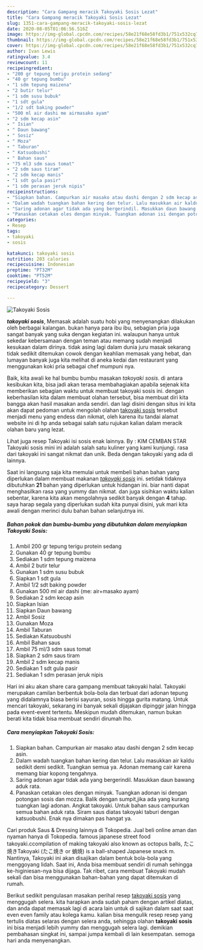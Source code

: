 ```yaml
---
description: "Cara Gampang meracik Takoyaki Sosis Lezat"
title: "Cara Gampang meracik Takoyaki Sosis Lezat"
slug: 1351-cara-gampang-meracik-takoyaki-sosis-lezat
date: 2020-08-05T01:06:56.516Z
image: https://img-global.cpcdn.com/recipes/58e21f68e58fd3b1/751x532cq70/takoyaki-sosis-foto-resep-utama.jpg
thumbnail: https://img-global.cpcdn.com/recipes/58e21f68e58fd3b1/751x532cq70/takoyaki-sosis-foto-resep-utama.jpg
cover: https://img-global.cpcdn.com/recipes/58e21f68e58fd3b1/751x532cq70/takoyaki-sosis-foto-resep-utama.jpg
author: Ivan Lewis
ratingvalue: 3.4
reviewcount: 11
recipeingredient:
- "200 gr tepung terigu protein sedang"
- "40 gr tepung bumbu"
- "1 sdm tepung maizena"
- "2 butir telur"
- "1 sdm susu bubuk"
- "1 sdt gula"
- "1/2 sdt baking powder"
- "500 ml air dashi me airmasako ayam"
- "2 sdm kecap asin"
- " Isian"
- " Daun bawang"
- " Sosiz"
- " Moza"
- " Taburan"
- " Katsuobushi"
- " Bahan saus"
- "75 ml3 sdm saus tomat"
- "2 sdm saus tiram"
- "2 sdm kecap manis"
- "1 sdt gula pasir"
- "1 sdm perasan jeruk nipis"
recipeinstructions:
- "Siapkan bahan. Campurkan air masako atau dashi dengan 2 sdm kecap asin."
- "Dalam wadah tuangkan bahan kering dan telur. Lalu masukkan air kaldu sedikit demi sedikit. Tuangkan semua ya. Adonan memang cair karena memang biar kopong tengahnya."
- "Saring adonan agar tidak ada yang bergerindil. Masukkan daun bawang aduk rata."
- "Panaskan cetakan oles dengan minyak. Tuangkan adonan isi dengan potongan sosis dan mozza. Balik dengan sumpit,jika ada yang kurang tuangkan lagi adonan. Angkat takoyaki. Untuk bahan saus campurkan semua bahan aduk rata. Siram saus diatas takoyaki taburi dengan katsuobushi. Enak nya dimakan pas hangat ya."
categories:
- Resep
tags:
- takoyaki
- sosis

katakunci: takoyaki sosis 
nutrition: 203 calories
recipecuisine: Indonesian
preptime: "PT32M"
cooktime: "PT52M"
recipeyield: "3"
recipecategory: Dessert

---
```



![Takoyaki Sosis](https://img-global.cpcdn.com/recipes/58e21f68e58fd3b1/751x532cq70/takoyaki-sosis-foto-resep-utama.jpg)

<b><i>takoyaki sosis</i></b>, Memasak adalah suatu hobi yang menyenangkan dilakukan oleh berbagai kalangan. bukan hanya para ibu ibu, sebagian pria juga sangat banyak yang suka dengan kegiatan ini. walaupun hanya untuk sekedar kebersamaan dengan teman atau memang sudah menjadi kesukaan dalam dirinya. tidak asing lagi dalam dunia juru masak sekarang tidak sedikit ditemukan cowok dengan keahlian memasak yang hebat, dan lumayan banyak juga kita melihat di aneka kedai dan restaurant yang menggunakan koki pria sebagai chef mumpuni nya.

Baik, kita awali ke hal bumbu bumbu masakan <i>takoyaki sosis</i>. di antara kesibukan kita, bisa jadi akan terasa membahagiakan apabila sejenak kita memberikan sebagian waktu untuk membuat takoyaki sosis ini. dengan keberhasilan kita dalam membuat olahan tersebut, bisa membuat diri kita bangga akan hasil masakan anda sendiri. dan lagi disini dengan situs ini kita akan dapat pedoman untuk mengolah olahan <u>takoyaki sosis</u> tersebut menjadi menu yang endess dan nikmat, oleh karena itu tandai alamat website ini di hp anda sebagai salah satu rujukan kalian dalam meracik olahan baru yang lezat.

Lihat juga resep Takoyaki isi sosis enak lainnya. By : KIM CEMBAN STAR Takoyaki sosis mini ini adalah salah satu kuliner yang kami kunjungi. rasa dari takoyaki ini sangat nikmat dan unik. Beda dengan takoyaki yang ada di lainnya.


Saat ini langsung saja kita memulai untuk membeli bahan bahan yang diperlukan dalam membuat makanan <u><i>takoyaki sosis</i></u> ini. setidak tidaknya dibutuhkan <b>21</b> bahan yang diperlukan untuk hidangan ini. biar nanti dapat menghasilkan rasa yang yummy dan nikmat. dan juga sisihkan waktu kalian sebentar, karena kita akan mengolahnya sedikit banyak dengan <b>4</b> tahap. saya harap segala yang diperlukan sudah kita punyai disini, yuk mari kita awali dengan merinci dulu bahan bahan selanjutnya ini.

<!--inarticleads1-->

##### Bahan pokok dan bumbu-bumbu yang dibutuhkan dalam menyiapkan Takoyaki Sosis:

1. Ambil 200 gr tepung terigu protein sedang
1. Gunakan 40 gr tepung bumbu
1. Sediakan 1 sdm tepung maizena
1. Ambil 2 butir telur
1. Gunakan 1 sdm susu bubuk
1. Siapkan 1 sdt gula
1. Ambil 1/2 sdt baking powder
1. Gunakan 500 ml air dashi (me: air+masako ayam)
1. Sediakan 2 sdm kecap asin
1. Siapkan  Isian
1. Siapkan  Daun bawang
1. Ambil  Sosiz
1. Gunakan  Moza
1. Ambil  Taburan
1. Sediakan  Katsuobushi
1. Ambil  Bahan saus
1. Ambil 75 ml/3 sdm saus tomat
1. Siapkan 2 sdm saus tiram
1. Ambil 2 sdm kecap manis
1. Sediakan 1 sdt gula pasir
1. Sediakan 1 sdm perasan jeruk nipis


Hari ini aku akan share cara gampang membuat takoyaki halal. Takoyaki merupakan camilan berbentuk bola-bola dan terbuat dari adonan tepung yang didalamnya biasa berisi sayuran, sosis hingga gurita matang. Untuk mencari takoyaki, sekarang ini banyak sekali dijajakan dipinggir jalan hingga pada event-event tertentu. Meskipun mudah ditemukan, namun bukan berati kita tidak bisa membuat sendiri dirumah lho. 

<!--inarticleads2-->

##### Cara menyiapkan Takoyaki Sosis:

1. Siapkan bahan. Campurkan air masako atau dashi dengan 2 sdm kecap asin.
1. Dalam wadah tuangkan bahan kering dan telur. Lalu masukkan air kaldu sedikit demi sedikit. Tuangkan semua ya. Adonan memang cair karena memang biar kopong tengahnya.
1. Saring adonan agar tidak ada yang bergerindil. Masukkan daun bawang aduk rata.
1. Panaskan cetakan oles dengan minyak. Tuangkan adonan isi dengan potongan sosis dan mozza. Balik dengan sumpit,jika ada yang kurang tuangkan lagi adonan. Angkat takoyaki. Untuk bahan saus campurkan semua bahan aduk rata. Siram saus diatas takoyaki taburi dengan katsuobushi. Enak nya dimakan pas hangat ya.


Cari produk Saus &amp; Dressing lainnya di Tokopedia. Jual beli online aman dan nyaman hanya di Tokopedia. famous japanese street food takoyaki.ccompilation of making takoyaki also known as octopus balls, たこ焼きTakoyaki (たこ焼き or 蛸焼) is a ball-shaped Japanese snack m. Nantinya, Takoyaki ini akan disajikan dalam bentuk bola-bola yang menggoyang lidah. Saat ini, Anda bisa membuat sendiri di rumah sehingga ke-higiniesan-nya bisa dijaga. Tak ribet, cara membuat Takoyaki mudah sekali dan bisa menggunakan bahan-bahan yang dapat ditemukan di rumah. 

Berikut sedikit pengulasan masakan perihal resep <u>takoyaki sosis</u> yang menggugah selera. kita harapkan anda sudah paham dengan artikel diatas, dan anda dapat memasak lagi di acara lain untuk di sajikan dalam saat saat even even family atau kolega kamu. kalian bisa mengulik resep resep yang tertulis diatas selaras dengan selera anda, sehingga olahan <b>takoyaki sosis</b> ini bisa menjadi lebih yummy dan menggugah selera lagi. demikian pembahasan singkat ini, sampai jumpa kembali di lain kesempatan. semoga hari anda menyenangkan.
